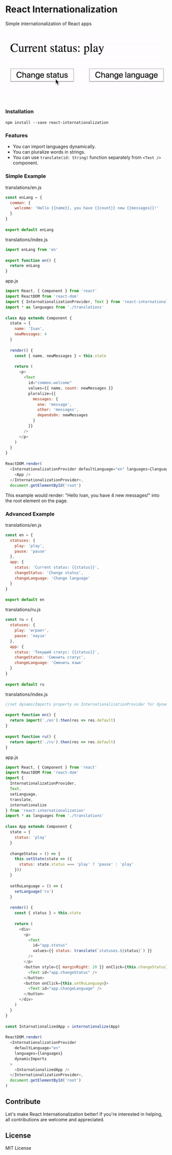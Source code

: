 # React Internationalization

Simple internationalization of React apps

![Gif](https://github.com/hardwit/react-internationalization/raw/master/example.gif)

### Installation

```
npm install --save react-internationalization
```

### Features

* You can import languages dynamically.
* You can pluralize words in strings.
* You can use `translate(id: String)` function separately from `<Text />` component.

### Simple Example

translations/en.js

```js
const enLang = {
  common: {
    welcome: 'Hello {{name}}, you have {{count}} new {{messages}}!'
  }
}

export default enLang
```

translations/index.js

```js
import enLang from 'en'

export function en() {
  return enLang
}
```

app.js

```js
import React, { Component } from 'react'
import ReactDOM from 'react-dom'
import { InternationalizationProvider, Text } from 'react-internationalization'
import * as languages from './translations'

class App extends Component {
  state = {
    name: 'Ivan',
    newMessages: 4
  }

  render() {
    const { name, newMessages } = this.state

    return (
      <p>
        <Text
          id="common.welcome"
          values={{ name, count: newMessages }}
          pluralize={{
            messages: {
              one: 'message',
              other: 'messages',
              dependsOn: newMessages
            }
          }}
        />
      </p>
    )
  }
}

ReactDOM.render(
  <InternationalizationProvider defaultLanguage="en" languages={languages}>
    <App />
  </InternationalizationProvider>,
  document.getElementById('root')
```

This example would render: "Hello Ivan, you have 4 new messages!" into the root element on the page.

### Advanced Example

translations/en.js

```js
const en = {
  statuses: {
    play: 'play',
    pause: 'pause'
  },
  app: {
    status: 'Current status: {{status}}',
    changeStatus: 'Change status',
    changeLanguage: 'Change language'
  }
}

export default en
```

translations/ru.js

```js
const ru = {
  statuses: {
    play: 'играет',
    pause: 'пауза'
  },
  app: {
    status: 'Текущий статус: {{status}}',
    changeStatus: 'Сменить статус',
    changeLanguage: 'Сменить язык'
  }
}

export default ru
```

translations/index.js

```js
//set dynamicImports property on InternationalizationProvider for dynamic imports

export function en() {
  return import('./en').then(res => res.default)
}

export function ru() {
  return import('./ru').then(res => res.default)
}
```

app.js

```js
import React, { Component } from 'react'
import ReactDOM from 'react-dom'
import {
  InternationalizationProvider,
  Text,
  setLanguage,
  translate,
  internationalize
} from 'react-internationalization'
import * as languages from './translations'

class App extends Component {
  state = {
    status: 'play'
  }

  changeStatus = () => {
    this.setState(state => ({
      status: state.status === 'play' ? 'pause' : 'play'
    }))
  }

  setRuLanguage = () => {
    setLanguage('ru')
  }

  render() {
    const { status } = this.state

    return (
      <div>
        <p>
          <Text
            id="app.status"
            values={{ status: translate(`statuses.${status}`) }}
          />
        </p>
        <button style={{ marginRight: 20 }} onClick={this.changeStatus}>
          <Text id="app.changeStatus" />
        </button>
        <button onClick={this.setRuLanguage}>
          <Text id="app.changeLanguage" />
        </button>
      </div>
    )
  }
}

const IntarnationalizedApp = internationalize(App)

ReactDOM.render(
  <InternationalizationProvider
    defaultLanguage="en"
    languages={languages}
    dynamicImports
  >
    <IntarnationalizedApp />
  </InternationalizationProvider>,
  document.getElementById('root')
)
```

## Contribute

Let's make React Internationalization better! If you're interested in helping, all contributions are welcome and appreciated.

## License

MIT License
